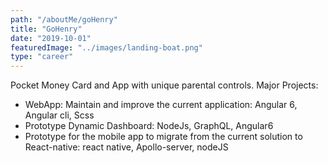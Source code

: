 ```yaml
---
path: "/aboutMe/goHenry"
title: "GoHenry"
date: "2019-10-01"
featuredImage: "../images/landing-boat.png"
type: "career"
---
```


Pocket Money Card and App with unique parental controls.
Major Projects:

- WebApp: Maintain and improve the current application: Angular 6, Angular cli, Scss
- Prototype Dynamic Dashboard: NodeJs, GraphQL, Angular6
- Prototype for the mobile app to migrate from the current solution to React-native: react native, Apollo-server, nodeJS
